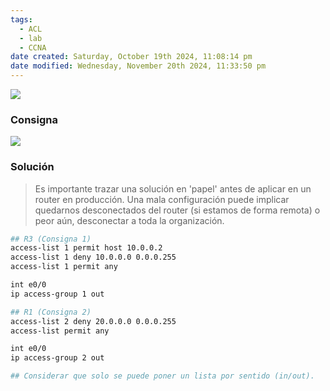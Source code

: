 ```yaml
---
tags:
  - ACL
  - lab
  - CCNA
date created: Saturday, October 19th 2024, 11:08:14 pm
date modified: Wednesday, November 20th 2024, 11:33:50 pm
---
```


![](Screenshot%20from%202023-12-28%2023-12-58.png)

### Consigna
![](Screenshot%20from%202023-12-28%2023-13-32.png)

### Solución
> Es importante trazar una solución en 'papel' antes de aplicar en un router en producción. Una mala configuración puede implicar quedarnos desconectados del router (si estamos de forma remota) o peor aún, desconectar a toda la organización.

``` bash
## R3 (Consigna 1)
access-list 1 permit host 10.0.0.2
access-list 1 deny 10.0.0.0 0.0.0.255
access-list 1 permit any

int e0/0
ip access-group 1 out
```

``` bash
## R1 (Consigna 2)
access-list 2 deny 20.0.0.0 0.0.0.255
access-list permit any

int e0/0
ip access-group 2 out

## Considerar que solo se puede poner un lista por sentido (in/out).
```